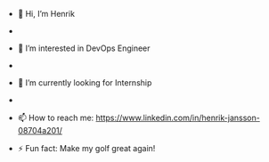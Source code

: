 - 👋 Hi, I’m Henrik
- 
- 👀 I’m interested in DevOps Engineer
- 
- 🌱 I’m currently looking for Internship
- 
- 📫 How to reach me: https://www.linkedin.com/in/henrik-jansson-08704a201/

- ⚡ Fun fact: Make my golf great again!

